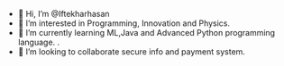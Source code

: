 - 👋 Hi, I’m @Iftekharhasan
- 👀 I’m interested in Programming, Innovation and Physics.
- 🌱 I’m currently learning ML,Java and Advanced Python programming language. .
- 💞️ I’m looking to collaborate secure info and payment system.

